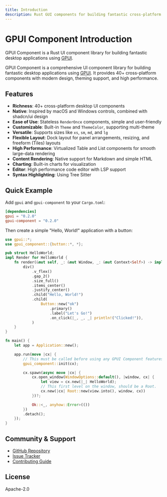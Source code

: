 ```yaml
---
title: Introduction
description: Rust GUI components for building fantastic cross-platform desktop application by using GPUI.
---
```


# GPUI Component Introduction

GPUI Component is a Rust UI component library for building fantastic desktop applications using [GPUI](https://gpui.rs).

GPUI Component is a comprehensive UI component library for building fantastic desktop applications using [GPUI](https://gpui.rs). It provides 40+ cross-platform components with modern design, theming support, and high performance.

## Features

- **Richness**: 40+ cross-platform desktop UI components
- **Native**: Inspired by macOS and Windows controls, combined with shadcn/ui design
- **Ease of Use**: Stateless `RenderOnce` components, simple and user-friendly
- **Customizable**: Built-in `Theme` and `ThemeColor`, supporting multi-theme
- **Versatile**: Supports sizes like `xs`, `sm`, `md`, and `lg`
- **Flexible Layout**: Dock layout for panel arrangements, resizing, and freeform (Tiles) layouts
- **High Performance**: Virtualized Table and List components for smooth large-data rendering
- **Content Rendering**: Native support for Markdown and simple HTML
- **Charting**: Built-in charts for visualization
- **Editor**: High performance code editor with LSP support
- **Syntax Highlighting**: Using Tree Sitter

## Quick Example

Add `gpui` and `gpui-component` to your `Cargo.toml`:

```toml
[dependencies]
gpui = "0.2.0"
gpui-component = "0.2.0"
```

Then create a simple "Hello, World!" application with a button:

```rust
use gpui::*;
use gpui_component::{button::*, *};

pub struct HelloWorld;
impl Render for HelloWorld {
    fn render(&mut self, _: &mut Window, _: &mut Context<Self>) -> impl IntoElement {
        div()
            .v_flex()
            .gap_2()
            .size_full()
            .items_center()
            .justify_center()
            .child("Hello, World!")
            .child(
                Button::new("ok")
                    .primary()
                    .label("Let's Go!")
                    .on_click(|_, _, _| println!("Clicked!")),
            )
    }
}

fn main() {
    let app = Application::new();

    app.run(move |cx| {
        // This must be called before using any GPUI Component features.
        gpui_component::init(cx);

        cx.spawn(async move |cx| {
            cx.open_window(WindowOptions::default(), |window, cx| {
                let view = cx.new(|_| HelloWorld);
                // This first level on the window, should be a Root.
                cx.new(|cx| Root::new(view.into(), window, cx))
            })?;

            Ok::<_, anyhow::Error>(())
        })
        .detach();
    });
}
```

## Community & Support

- [GitHub Repository](https://github.com/longbridge/gpui-component)
- [Issue Tracker](https://github.com/longbridge/gpui-component/issues)
- [Contributing Guide](https://github.com/longbridge/gpui-component/blob/main/CONTRIBUTING.md)

## License

Apache-2.0
